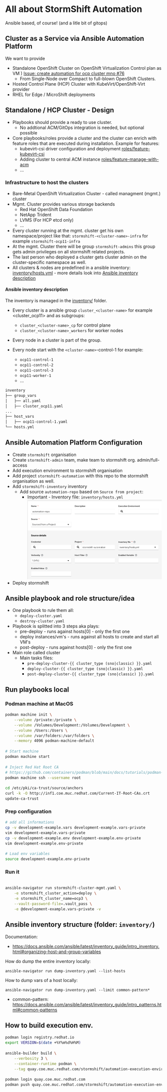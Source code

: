 # All about StormShift Automation

Ansible based, of course! (and a litle bit of gitops)

## Cluster as a Service via Ansible Automation Platform

We want to provide
 * Standalone OpenShift Cluster on OpenShift Virtualization Control plan as VM ) [Issue: create automation for ocp cluster mno #76
](https://github.com/stormshift/automation/issues/76)
   * From Single-Node over Compact to full-blown OpenShift Clusters.
 * Hosted Control Plane (HCP) Cluster with KubeVirt/OpenShift-Virt provider 
 * RHEL for Edge / MicroShift deployments


## Standalone / HCP Cluster - Design

 * Playbooks should provide a ready to use cluster.
   * No addtional ACM/GitOps integration is needed, but optional possible
 * Core playbooks/roles provide a cluster and the cluster can enrich with feature roles that are executed during installation. Example for features:
   * kubevirt-csi driver configuration and deployment [roles/feature-kubevirt-csi](roles/feature-kubevirt-csi)
   * Adding cluster to central ACM instance [roles/feature-manage-with-acm](roles/feature-manage-with-acm)
   * ...

### Infrastructure to host the clusters

  * Bare-Metal OpenShift Virtualization Cluster - called managment (mgmt.) cluster
  * Mgmt. Cluster provides various storage backends
    * Red Hat OpenShift Data Foundation
    * NetApp Trident
    * LVMS (For HCP etcd only)
    * ...
  * Every cluster running at the mgmt. cluster get his own namespace/project like that: `stormshift-<cluster-name>-infra` for example `stormshift-ocp11-infra`
  * At the mgmt. Cluster there will be group `stormshift-admins` this group gets admin privileges on all stormshift related projects.
  * The last person who deployed a cluster gets cluster admin on the cluster-specific namespace as well.
  * All clusters & nodes are predefined in a ansible inventory: [inventory/hosts.yml](inventory/hosts.yml) - more details look into [Ansible inventory description](#inventory)

#### <a name="inventory"></a>Ansible inventory description

The inventory is managed in the [inventory/](inventory/) folder.

 * Every cluster is a ansible group `cluster_<cluster-name>` for example <cluster_ocp11> and as subgroups:
    * `cluster_<cluster-name>_cp` for control plane
    * `cluster_<cluster-name>_workers` for worker nodes
     
 * Every node in a cluster is part of the group.
 * Every node start with the `<cluster-name>`-control-1 for example:
   * `ocp11-control-1`
   * `ocp11-control-2`
   * `ocp11-control-3`
   * `ocp11-worker-1`
   * ...
```bash
inventory
├── group_vars
│   ├── all.yaml
│   ├── cluster_ocp11.yaml
...
├── host_vars
│   ├── ocp11-control-1.yaml
└── hosts.yml
```

## Ansible Automation Platform Configuration

 * Create `stormshift` organisation
 * Create `stormshift-admin` team, make team to stormshift org. admin/full-access
 * Add execution environment to stormshift organisation
 * Add project `stormshift-automation` with this repo to the stormshift organisation as well.
 * Add `stormshift-inventory` inventory
    * Add source `automation-repo` based on `Source from project`:
        * Important - Inventory file: `inventory/hosts.yml`
        ![aap-inventory-source-repo.png](media-asset/aap-inventory-source-repo.png)
 * Deploy stormshift  

## Ansible playbook and role structure/idea

 * One playbook to rule them all:
    * `deploy-cluster.yaml`
    * `destroy-cluster.yaml`
 * Playbook is splitted into 3 steps aka plays:
    * pre-deploy - runs against hosts[0] - only the first one
    * deploy instances/vm's - runs against all hosts to create and start all VM's
    * post-deploy - runs against hosts[0] - only the first one
 * Main role called cluster
   * Main tasks files:
      * `pre-deploy-cluster-{{ cluster_type (sno|classic) }}.yaml`
      * `deploy-cluster-{{ cluster_type (sno|classic) }}.yaml`
      * `post-deploy-cluster-{{ cluster_type (sno|classic) }}.yaml`

## Run playbooks local

### Podman machine at MacOS

```bash
podman machine init \
    --volume /private:/private \
    --volume /Volumes/Development:/Volumes/Development \
    --volume /Users:/Users \
    --volume /var/folders:/var/folders \
    --memory 4096 podman-machine-default

# Start machine
podman machine start

# Inject Red Hat Root CA
# https://github.com/containers/podman/blob/main/docs/tutorials/podman-install-certificate-authority.md
podman machine ssh --username root

cd /etc/pki/ca-trust/source/anchors
curl -k -O http://inf1.coe.muc.redhat.com/Current-IT-Root-CAs.crt
update-ca-trust

```


### Prep configuration
```bash
# add all informations
cp -v development-example.vars development-example.vars-private
vim development-example.vars-private
cp -v development-example.env development-example.env-private
vim development-example.env-private

# Load env variables
source development-example.env-private
```

### Run it
```bash

ansible-navigator run stormshift-cluster-mgmt.yaml \
    -e stormshift_cluster_action=deploy \
    -e stormshift_cluster_name=ocp3 \
    --vault-password-file=.vault_pass \
    -e @development-example.vars-private -v
```

## Ansible inventory structure (folder: `inventory/`)

Documentation:
 * <https://docs.ansible.com/ansible/latest/inventory_guide/intro_inventory.html#organizing-host-and-group-variables>

How do dump the entire inventory locally:

```
ansible-navigator run dump-inventory.yaml --list-hosts
```

How to dump vars of a host locally:

```
ansible-navigator run dump-inventory.yaml --limit common-pattern*
```

* common-pattern: https://docs.ansible.com/ansible/latest/inventory_guide/intro_patterns.html#common-patterns

## How to build execution env.

```bash
podman login registry.redhat.io
export VERSION=$(date +%Y%m%d%H%M)

ansible-builder build \
    --verbosity 3 \
    --container-runtime podman \
    --tag quay.coe.muc.redhat.com/stormshift/automation-execution-environment:$VERSION

podman login quay.coe.muc.redhat.com
podman push quay.coe.muc.redhat.com/stormshift/automation-execution-environment:$VERSION
```
